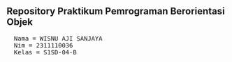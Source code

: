 ## Repository Praktikum Pemrograman Berorientasi Objek

<pre>
  Nama = WISNU AJI SANJAYA
  Nim = 2311110036
  Kelas = S1SD-04-B
</pre>
